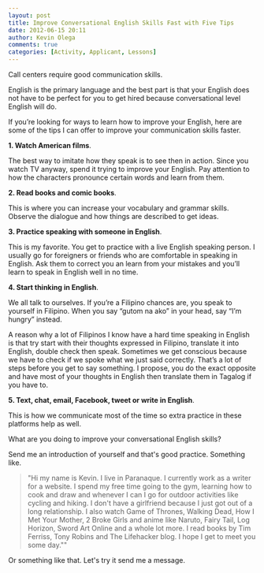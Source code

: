 ```yaml
---
layout: post
title: Improve Conversational English Skills Fast with Five Tips
date: 2012-06-15 20:11
author: Kevin Olega
comments: true
categories: [Activity, Applicant, Lessons]
---
```

Call centers require good communication skills. 

English is the primary language and the best part is that your English does not have to be perfect for you to get hired because conversational level English will do.

If you’re looking for ways to learn how to improve your English, here are some of the tips I can offer to improve your communication skills faster.

**1. Watch American films**. 

The best way to imitate how they speak is to see then in action. Since you watch TV anyway, spend it trying to improve your English. Pay attention to how the characters pronounce certain words and learn from them.

**2. Read books and comic books**. 

This is where you can increase your vocabulary and grammar skills. Observe the dialogue and how things are described to get ideas.

**3. Practice speaking with someone in English**. 

This is my favorite. You get to practice with a live English speaking person. I usually go for foreigners or friends who are comfortable in speaking in English. Ask them to correct you an learn from your mistakes and you’ll learn to speak in English well in no time.

**4. Start thinking in English**. 

We all talk to ourselves. If you’re a Filipino chances are, you speak to yourself in Filipino. When you say “gutom na ako” in your head, say “I’m hungry” instead.

A reason why a lot of Filipinos I know have a hard time speaking in English is that try start with their thoughts expressed in Filipino, translate it into English, double check then speak. Sometimes we get conscious because we have to check if we spoke what we just said correctly. That’s a lot of steps before you get to say something. I propose, you do the exact opposite and have most of your thoughts in English then translate them in Tagalog if you have to.

**5. Text, chat, email, Facebook, tweet or write in English**. 

This is how we communicate most of the time so extra practice in these platforms help as well.

What are you doing to improve your conversational English skills? 

Send me an introduction of yourself and that's good practice. Something like.

>"Hi my name is Kevin. I live in Paranaque. I currently work as a writer for a website. I spend my free time going to the gym, learning how to cook and draw and whenever I can I go for outdoor activities like cycling and hiking. I don't have a girlfriend because I just got out of a long relationship. I also watch Game of Thrones, Walking Dead, How I Met Your Mother, 2 Broke Girls and anime like  Naruto, Fairy Tail, Log Horizon, Sword Art Online and a whole lot more. I read books by Tim Ferriss, Tony Robins and The Lifehacker blog. I hope I get to meet you some day.""

Or something like that. Let's try it send me a message.
